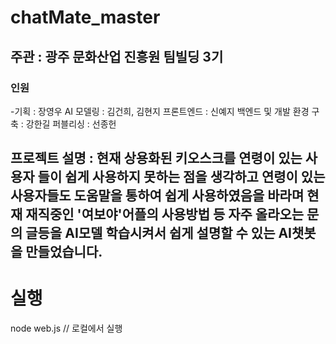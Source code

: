 
# chatMate_master
## 주관 : 광주 문화산업 진흥원 팀빌딩 3기
### 인원 
-기획 : 장영우
  AI 모델링 : 김건희, 김현지
  프론트엔드 : 신예지
  백엔드 및 개발 환경 구축 : 강한길
  퍼블리싱 : 선종헌


프로젝트 설명 : 현재 상용화된 키오스크를 연령이 있는 사용자 들이 쉽게 사용하지 못하는 점을 생각하고 연령이 있는 사용자들도 도움말을 통하여 쉽게 사용하였음을 바라며 현재 재직중인 '여보야'어플의 사용방법 등 자주 올라오는 문의 글등을 AI모델 학습시켜서 쉽게 설명할 수 있는 AI챗봇을 만들었습니다.
--

# 실행 ​
node web.js // 로컬에서 실행
